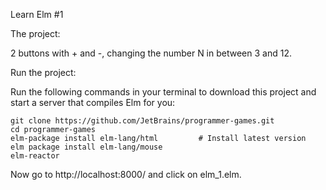 Learn Elm #1 

The project:

2 buttons with + and -, changing the number N in between 3 and 12.

Run the project:

Run the following commands in your terminal to download this project and start a server that compiles Elm for you:

	git clone https://github.com/JetBrains/programmer-games.git 
	cd programmer-games
	elm-package install elm-lang/html         # Install latest version
	elm package install elm-lang/mouse
	elm-reactor

Now go to http://localhost:8000/ and click on elm_1.elm.
